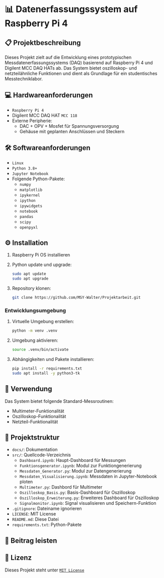 # 📊 Datenerfassungssystem auf Raspberry Pi 4

## 📋 Projektbeschreibung

Dieses Projekt zielt auf die Entwicklung eines prototypischen Messdatenerfassungssystems (DAQ) basierend auf Raspberry Pi 4 und Digilent MCC DAQ HATs ab. Das System bietet oszilloskop- und netzteilähnliche Funktionen und dient als Grundlage für ein studentisches Messtechniklabor.

## 💻 Hardwareanforderungen

- `Raspberry Pi 4`
- Digilent MCC DAQ HAT `MCC 118`
- Externe Peripherie:
  - DAC + OPV + Mosfet für Spannungsversorgung
  - Gehäuse mit geplanten Anschlüssen und Steckern

## 🛠️ Softwareanforderungen

- `Linux`
- `Python 3.8+`
- `Jupyter Notebook`
- Folgende Python-Pakete:
  - `numpy`
  - `matplotlib`
  - `ipykernel`
  - `ipython`
  - `ipywidgets`
  - `notebook`
  - `pandas`
  - `scipy`
  - `openpyxl`

## ⚙️ Installation

1. Raspberry Pi OS installieren
2. Python update und upgrade:

   ```bash
   sudo apt update
   sudo apt upgrade
   ```

4. Repository klonen:

   ```bash
   git clone https://github.com/MSY-Walter/Projektarbeit.git
   ```

### Entwicklungsumgebung

1. Virtuelle Umgebung erstellen:

   ```bash
   python -m venv .venv
   ```

2. Umgebung aktivieren:

   ```bash
   source .venv/bin/activate
   ```

3. Abhängigkeiten und Pakete installieren:

   ```bash
   pip install -r requirements.txt
   sudo apt install -y python3-tk
   ```

## 🚀 Verwendung

Das System bietet folgende Standard-Messroutinen:

- Multimeter-Funktionalität
- Oszilloskop-Funktionalität
- Netzteil-Funktionalität

## 📂 Projektstruktur

- `docs/`: Dokumentation
- `src/`: Quellcode-Verzeichnis
  - `Dashboard.ipynb`: Haupt-Dashboard für Messungen
  - `Funktionsgenerator.ipynb`: Modul zur Funktiongenerierung
  - `Messdaten_Generator.py`: Modul zur Datengenerierung
  - `Messdaten_Visualisierung.ipynb`: Messdaten in Jupyter-Notebook ploten
  - `Multimeter.py`: Dashbord für Multimeter
  - `Oszilloskop_Basis.py`: Basis-Dashboard für Oszilloskop
  - `Oszilloskop_Erweiterung.py`: Erweiteres Dashboard für Oszilloskop
  - `Signalmonitor.ipynb`: Signal visualisieren und Speichern-Funktion
- `.gitignore`: Dateiname ignorieren
- `LICENSE`: MIT License
- `README.md`: Diese Datei
- `requirements.txt`: Python-Pakete

## 🤝 Beitrag leisten

## 📜 Lizenz

Dieses Projekt steht unter [`MIT License`](LICENSE)
